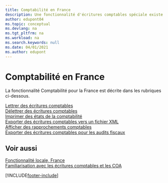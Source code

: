 ```yaml
---
title: Comptabilité en France
description: Une fonctionnalité d'écritures comptables spéciale existe pour la version française de Business Central.
author: edupont04
ms.topic: conceptual
ms.devlang: na
ms.tgt_pltfrm: na
ms.workload: na
ms.search.keywords: null
ms.date: 04/01/2021
ms.author: edupont
---
```

# <a name="general-ledger-in-france"></a><a name="general-ledger-in-france"></a><a name="general-ledger-in-france"></a>Comptabilité en France

La fonctionnalité Comptabilité pour la France est décrite dans les rubriques ci-dessous.

[Lettrer des écritures comptables](how-to-apply-general-ledger-entries.md)  
[Délettrer des écritures comptables](how-to-unapply-general-ledger-entries.md)  
[Imprimer des états de la comptabilité](how-to-print-general-ledger-reports.md)  
[Exporter des écritures comptables vers un fichier XML](how-to-export-general-ledger-entries-to-an-xml-file.md)  
[Afficher des rapprochements comptables](how-to-view-ledger-reconciliations.md)  
[Exporter des écritures comptables pour les audits fiscaux](how-to-export-general-ledger-entries-for-tax-audits.md)  

## <a name="see-also"></a><a name="see-also"></a><a name="see-also"></a>Voir aussi

[Fonctionnalité locale, France](france-local-functionality.md)  
[Familiarisation avec les écritures comptables et les COA](../../finance-general-ledger.md)  


[!INCLUDE[footer-include](../../includes/footer-banner.md)]
